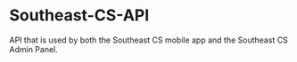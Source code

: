 # Southeast-CS-API
API that is used by both the Southeast CS mobile app and the Southeast CS Admin Panel. 
